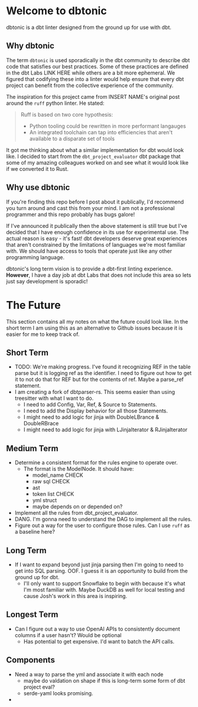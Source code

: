 # Welcome to dbtonic

dbtonic is a dbt linter designed from the ground up for use with dbt. 

## Why dbtonic
The term `dbtonic` is used sporadically in the dbt community to describe dbt code that satisfies our best practices. Some of these practices are defined in the dbt Labs LINK HERE while others are a bit more ephemeral. We figured that codifying these into a linter would help ensure that every dbt project can benefit from the collective experience of the community.

The inspiration for this project came from INSERT NAME's original post around the `ruff` python linter. He stated:
> Ruff is based on two core hypothesis:
> - Python tooling could be rewritten in more performant langauges
> - An integrated toolchain can tap into efficiencies that aren't available to a disparate set of tools

It got me thinking about what a similar implementation for dbt would look like. I decided to start from the `dbt_project_evaluator` dbt package that some of my amazing colleagues worked on and see what it would look like if we converted it to Rust. 

## Why use dbtonic

If you're finding this repo before I post about it publically, I'd recommend you turn around and cast this from your mind. I am not a professional programmer and this repo probably has bugs galore! 

If I've announced it publically then the above statement is still true but I've decided that I have enough confidence in its use for experimental use. The actual reason is easy - it's fast! dbt developers deserve great experiences that aren't constrained by the limitations of languages we're most familiar with. We should have access to tools that operate just like any other programming language. 

dbtonic's long term vision is to provide a dbt-first linting experience. **However**, I have a day job at dbt Labs that does not include this area so lets just say development is sporadic!

# The Future
This section contains all my notes on what the future could look like. In the short term I am using this as an alternative to Github issues because it is easier for me to keep track of. 

## Short Term
- TODO: We're making progress. I've found it recognizing REF in the table parse but it is logging ref as the identifier. I need to figure out how to get it to not do that for REF but for the contents of ref. Maybe a parse_ref statement.
- I am creating a fork of dbtparser-rs. This seems easier than using treesitter with what I want to do.
    - I need to add Config, Var, Ref, & Source to Statements.
    - I need to add the Display behavior for all those Statements.
    - I might need to add logic for jinja with DoubleLBrance & DoubleRBrace
    - I might need to add logic for jinja with LJinjaIterator & RJinjaIterator 

## Medium Term
- Determine a consistent format for the rules engine to operate over. 
    - The format is the ModelNode. It should have:
        - model_name CHECK
        - raw sql CHECK
        - ast
        - token list CHECK
        - yml struct
        - maybe depends on or depended on?
- Implement all the rules from dbt_project_evaluator.
- DANG. I'm gonna need to understand the DAG to implement all the rules. 
- Figure out a way for the user to configure those rules. Can I use `ruff` as a baseline here?

## Long Term
- If I want to expand beyond just jinja parsing then I'm going to need to get into SQL parsing. OOF. I guess it is an opportunity to build from the ground up for dbt.
    - I'll only want to support Snowflake to begin with because it's what I'm most familiar with. Maybe DuckDB as well for local testing and cause Josh's work in this area is inspiring.

## Longest Term
- Can I figure out a way to use OpenAI APIs to consistently document columns if a user hasn't? Would be optional
    - Has potential to get expensive. I'd want to batch the API calls. 

## Components
- Need a way to parse the yml and associate it with each node
    - maybe do valdation on shape if this is long-term some form of dbt project eval?
    - serde-yaml looks promising.
-  